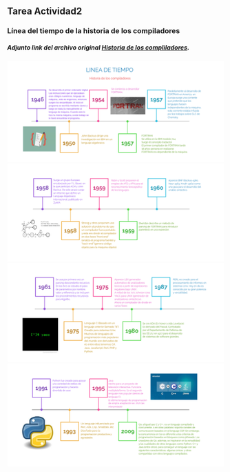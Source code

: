 ## Tarea Actividad2

### Línea del tiempo de la historia de los compiladores

##### Adjunto link del archivo original [Historia de los compliladores](https://view.genial.ly/5f81fafd2c73690dacd11fa5/horizontal-infographic-timeline-historia-de-los-compiladores).

<img src="img/Historia de los compiladores por alejandro pozos.png">

<img src="img/Historia de los compiladores por alejandro pozos2.png">

<img src="img/Historia de los compiladores por alejandro pozos3.png">

<img src="img/Historia de los compiladores por alejandro pozos4.png">